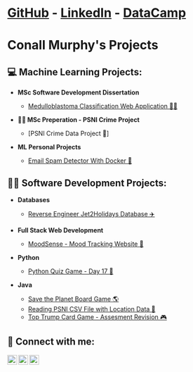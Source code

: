 <h1><a href="https://github.com/ShogunCode">GitHub</a> - <a href="https://www.linkedin.com/in/conall-murphy-24629a1b9/">LinkedIn</a> - <a href="https://www.datacamp.com/portfolio/cmurphy721">DataCamp</a></h1>

<h1>Conall Murphy's Projects <br/></h1>

<h2>💻 Machine Learning Projects:</h2>

- <b>MSc Software Development Dissertation</b>
  - [Medulloblastoma Classification Web Application 👨‍🔬](https://github.com/ShogunCode/mbmodel)

- <b>👨‍🎓 MSc Preperation - PSNI Crime Project</b>
  - [PSNI Crime Data Project 👮]
 
- <b>ML Personal Projects</b>
  - [Email Spam Detector With Docker 🐋](https://github.com/ShogunCode/Email-Spam-Detector)

<h2>👨‍💻 Software Development Projects:</h2>

- <b>Databases</b>
  - [Reverse Engineer Jet2Holidays Database ✈️](https://github.com/ShogunCode/jet2-holiday-database)
  
- <b>Full Stack Web Development</b>
  - [MoodSense - Mood Tracking Website 🧘](https://github.com/ShogunCode/mood-sense)
  
- <b>Python</b>
  - [Python Quiz Game - Day 17 🐍](https://github.com/ShogunCode/Py-Quiz)

- <b>Java</b>
  - [Save the Planet Board Game 🌎](https://github.com/ShogunCode/save-the-planet)
  - [Reading PSNI CSV File with Location Data 👮](https://github.com/ShogunCode/PSNI-CSV-READ)
  - [Top Trump Card Game - Assesment Revision 🎮](https://github.com/ShogunCode/Top-Trumps-Revision-Exercise)

<h2> 🤳 Connect with me:</h2>

[<img align="left" alt="Conall | LinkedIn" width="22px" src="https://cdn.jsdelivr.net/npm/simple-icons@v3/icons/linkedin.svg" />][linkedin]
[<img align="left" alt="Conall | Instagram" width="22px" src="https://cdn.jsdelivr.net/npm/simple-icons@v3/icons/instagram.svg" />][instagram]
[<img align="left" alt="Conall | Twitter/X" width="22px" src="https://cdn.jsdelivr.net/npm/simple-icons@3.13.0/icons/twitter.svg" />][twitter/X]


[instagram]: https://www.instagram.com/murphyconall/
[linkedin]: https://www.linkedin.com/in/conall-murphy-24629a1b9/
[twitter/X]: https://twitter.com/Shogun_Code

<!--
- 🔭 I’m currently working on ...
- 🌱 I’m currently learning ...
- 👯 I’m looking to collaborate on ...
- 🤔 I’m looking for help with ...
- 💬 Ask me about ...
- 📫 How to reach me: ...
- 😄 Pronouns: ...
- ⚡ Fun fact: ...
-->
